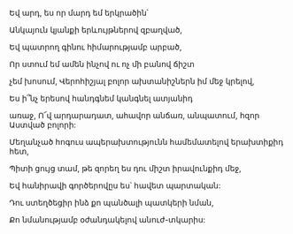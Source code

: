 Եվ արդ, ես որ մարդ եմ երկրածին՝

Անկայուն կյանքի երևույթներով զբաղված,

Եվ պատրող գինու հիմարությամբ արբած,

Որ ստում եմ ամեն ինչով ու ոչ մի բանով ճիշտ

չեմ խոսում, Վերոհիշյալ բոլոր ախտանիշներն իմ մեջ կրելով,

Ես ի՞նչ երեսով հանդգնեմ կանգնել ատյանիդ

առաջ, Ո՜վ արդարադատ, ահավոր անճառ, անպատում, հզոր Աստված բոլորի:

Մեղանչած հոգուս ապերախտությունն համեմատելով երախտիքիդ հետ,

Պիտի ցույց տամ, թե զորեղ ես դու միշտ իրավունքիդ մեջ,

Եվ հանիրավի գործերովըս ես՝ հավետ պարտական:

Դու ստեղծեցիր ինձ քո պանծալի պատկերի նման,

Քո նմանությամբ օժանդակելով անուժ-տկարիս: